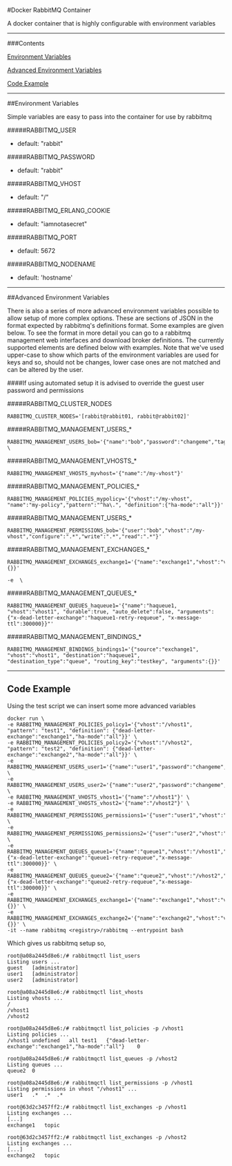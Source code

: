 #Docker RabbitMQ Container

A docker container that is highly configurable with environment variables


--------------------------------------------------------------------------------
###Contents

[Environment Variables](#environment-variables)

[Advanced Environment Variables](#advanced-environment-variables)

[Code Example](#code-example)

--------------------------------------------------------------------------------
##Environment Variables

Simple variables are easy to pass into the container for use by rabbitmq

#####RABBITMQ\_USER
- default: "rabbit"


#####RABBITMQ\_PASSWORD
- default: "rabbit"


#####RABBITMQ\_VHOST
- default: "/"

#####RABBITMQ\_ERLANG\_COOKIE
- default: "iamnotasecret"
	

#####RABBITMQ\_PORT
- default: 5672


#####RABBITMQ\_NODENAME
- default: 'hostname'

--------------------------------------------------------------------------------
##Advanced Environment Variables

There is also a series of more advanced environment variables possible to allow setup of more complex options. These are sections of JSON in the format expected by rabbitmq's definitions format. Some examples are given below. To see the format in more detail you can go to a rabbitmq management web interfaces and download broker definitions. The currently supported elements are defined below with examples. Note that we've used upper-case to show which parts of the environment variables are used for keys and so, should not be changes, lower case ones are not matched and can be altered by the user.

####If using automated setup it is advised to override the guest user password and permissions

#####RABBITMQ\_CLUSTER\_NODES
	
	RABBITMQ_CLUSTER_NODES='[rabbit@rabbit01, rabbit@rabbit02]'
	
#####RABBITMQ\_MANAGEMENT\_USERS\_*

	RABBITMQ_MANAGEMENT_USERS_bob='{"name":"bob","password":"changeme","tags":"administrator"}' \

#####RABBITMQ\_MANAGEMENT\_VHOSTS\_*

	RABBITMQ_MANAGEMENT_VHOSTS_myvhost='{"name":"/my-vhost"}' 
	
#####RABBITMQ\_MANAGEMENT\_POLICIES\_*

	RABBITMQ_MANAGEMENT_POLICIES_mypolicy='{"vhost":"/my-vhost", "name":"my-policy","pattern":"^ha\.", "definition":{"ha-mode":"all"}}'
	
#####RABBITMQ\_MANAGEMENT\_USERS\_*

	RABBITMQ_MANAGEMENT_PERMISSIONS_bob='{"user":"bob","vhost":"/my-vhost","configure":".*","write":".*","read":".*"}'

#####RABBITMQ\_MANAGEMENT\_EXCHANGES\_*

	RABBITMQ_MANAGEMENT_EXCHANGES_exchange1='{"name":"exchange1","vhost":"vhost1","type":"topic","durable":true,"auto_delete":false,"internal":false,"arguments":{}}'

	-e  \

#####RABBITMQ\_MANAGEMENT\_QUEUES\_*

	RABBITMQ_MANAGEMENT_QUEUES_haqueue1='{"name":"haqueue1, "vhost":"vhost1", "durable":true, "auto_delete":false, "arguments":{"x-dead-letter-exchange":"haqueue1-retry-requeue", "x-message-ttl":300000}}"'
	
#####RABBITMQ\_MANAGEMENT\_BINDINGS\_*

	RABBITMQ_MANAGEMENT_BINDINGS_bindings1='{"source":"exchange1", "vhost":"vhost1", "destination":"haqueue1", "destination_type":"queue", "routing_key":"testkey", "arguments":{}}'
	
--------------------------------------------------------------------------------
## Code Example

Using the test script we can insert some more advanced variables

	docker run \
	-e RABBITMQ_MANAGEMENT_POLICIES_policy1='{"vhost":"/vhost1", "pattern": "test1", "definition": {"dead-letter-exchange":"exchange1","ha-mode":"all"}}' \
	-e RABBITMQ_MANAGEMENT_POLICIES_policy2='{"vhost":"/vhost2", "pattern": "test2", "definition": {"dead-letter-exchange":"exchange2","ha-mode":"all"}}' \
	-e RABBITMQ_MANAGEMENT_USERS_user1='{"name":"user1","password":"changeme","tags":"administrator"}' \
	-e RABBITMQ_MANAGEMENT_USERS_user2='{"name":"user2","password":"changeme","tags":"administrator"}' \
	-e RABBITMQ_MANAGEMENT_VHOSTS_vhost1='{"name":"/vhost1"}' \
	-e RABBITMQ_MANAGEMENT_VHOSTS_vhost2='{"name":"/vhost2"}' \
	-e RABBITMQ_MANAGEMENT_PERMISSIONS_permissions1='{"user":"user1","vhost":"/vhost1","configure":".*","write":".*","read":".*"}' \
	-e RABBITMQ_MANAGEMENT_PERMISSIONS_permissions2='{"user":"user2","vhost":"/vhost2","configure":".*","write":".*","read":".*"}' \
	-e RABBITMQ_MANAGEMENT_QUEUES_queue1='{"name":"queue1","vhost":"/vhost1","durable":true,"auto_delete":false,"arguments":{"x-dead-letter-exchange":"queue1-retry-requeue","x-message-ttl":300000}}' \
	-e RABBITMQ_MANAGEMENT_QUEUES_queue2='{"name":"queue2","vhost":"/vhost2","durable":true,"auto_delete":false,"arguments":{"x-dead-letter-exchange":"queue2-retry-requeue","x-message-ttl":300000}}' \
	-e RABBITMQ_MANAGEMENT_EXCHANGES_exchange1='{"name":"exchange1","vhost":"vhost1","type":"topic","durable":true,"auto_delete":false,"internal":false,"arguments":{}}' \
	-e RABBITMQ_MANAGEMENT_EXCHANGES_exchange2='{"name":"exchange2","vhost":"vhost2","type":"topic","durable":true,"auto_delete":false,"internal":false,"arguments":{}}' \
	-it --name rabbitmq <registry>/rabbitmq --entrypoint bash
		
Which gives us rabbitmq setup so,

	root@a08a2445d8e6:/# rabbitmqctl list_users
	Listing users ...
	guest	[administrator]
	user1	[administrator]
	user2	[administrator]
	
	root@a08a2445d8e6:/# rabbitmqctl list_vhosts
	Listing vhosts ...
	/
	/vhost1
	/vhost2
	
	root@a08a2445d8e6:/# rabbitmqctl list_policies -p /vhost1
	Listing policies ...
	/vhost1	undefined	all	test1	{"dead-letter-exchange":"exchange1","ha-mode":"all"}	0
	
	root@a08a2445d8e6:/# rabbitmqctl list_queues -p /vhost2
	Listing queues ...
	queue2	0
	
	root@a08a2445d8e6:/# rabbitmqctl list_permissions -p /vhost1
	Listing permissions in vhost "/vhost1" ...
	user1	.*	.*	.*
	
	root@63d2c3457ff2:/# rabbitmqctl list_exchanges -p /vhost1
	Listing exchanges ...
	[...]
	exchange1	topic
	
	root@63d2c3457ff2:/# rabbitmqctl list_exchanges -p /vhost2
	Listing exchanges ...
	[...]
	exchange2	topic